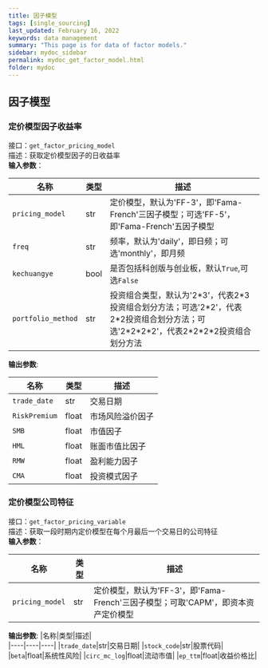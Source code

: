 ```yaml
---
title: 因子模型
tags: [single_sourcing]
last_updated: February 16, 2022
keywords: data management
summary: "This page is for data of factor models."
sidebar: mydoc_sidebar
permalink: mydoc_get_factor_model.html
folder: mydoc
---
```



## 因子模型

### 定价模型因子收益率

接口：`get_factor_pricing_model`  
描述：获取定价模型因子的日收益率  
__输入参数__：  

|名称|类型|描述|  
|---|---|---|  
|`pricing_model`|str|定价模型，默认为'FF-3'，即'Fama-French'三因子模型；可选'FF-5'，即'Fama-French'五因子模型|  
|`freq`|str|频率，默认为'daily'，即日频；可选'monthly'，即月频|  
|`kechuangye`|bool|是否包括科创版与创业板，默认`True`,可选`False`|  
|`portfolio_method`|str|投资组合类型，默认为'2\*3'，代表2\*3投资组合划分方法；可选'2\*2'，代表2*2投资组合划分方法；可选'2\*2\*2\*2'，代表2\*2\*2\*2投资组合划分方法|  

__输出参数__:

|名称|类型|描述|
|----|----|----| 
|`trade_date`|str|交易日期|
|`RiskPremium`|float|市场风险溢价因子|
|`SMB`|float|市值因子|
|`HML`|float|账面市值比因子|
|`RMW`|float|盈利能力因子|
|`CMA`|float|投资模式因子|

### 定价模型公司特征

接口：`get_factor_pricing_variable`  
描述：获取一段时期内定价模型在每个月最后一个交易日的公司特征  
__输入参数__：  

|名称|类型|描述|  
|----|----|----|  
|`pricing_model`|str|定价模型，默认为'FF-3'，即'Fama-French'三因子模型；可取'CAPM'，即资本资产定价模型| 

__输出参数__:
|名称|类型|描述|  
|----|----|----| 
|`trade_date`|str|交易日期|
|`stock_code`|str|股票代码|
|`beta`|float|系统性风险|
|`circ_mc_log`|float|流动市值|
|`ep_ttm`|float|收益价格比|
